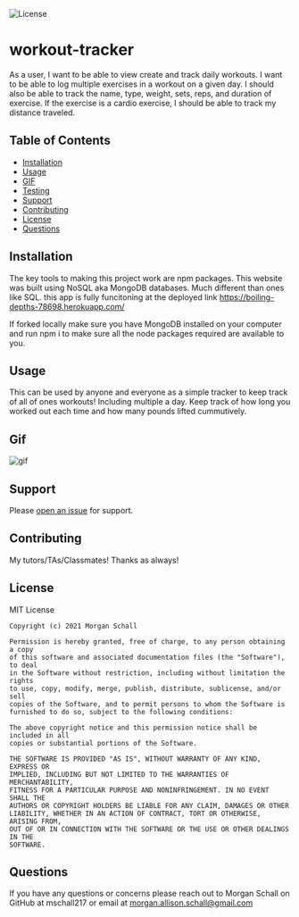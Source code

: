 ![License](https://img.shields.io/badge/License-MIT-green.svg)

# workout-tracker
As a user, I want to be able to view create and track daily workouts. I want to be able to log multiple exercises in a workout on a given day. I should also be able to track the name, type, weight, sets, reps, and duration of exercise. If the exercise is a cardio exercise, I should be able to track my distance traveled.

  ## Table of Contents
  
  - [Installation](#installation)
  - [Usage](#usage)
  - [GIF](#gif)
  - [Testing](#testing)
  - [Support](#support)
  - [Contributing](#contributing)
  - [License](#license)
  - [Questions](#questions)
  
  ## Installation

  The key tools to making this project work are npm packages. This website was built using NoSQL aka MongoDB databases. Much different than ones like SQL. this app is fully funcitoning at the deployed link https://boiling-depths-78698.herokuapp.com/
  
  If forked locally make sure you have MongoDB installed on your computer and run npm i to make sure all the node packages required are available to you. 

  ## Usage
  
  This can be used by anyone and everyone as a simple tracker to keep track of all of ones workouts! Including multiple a day. Keep track of how long you worked out each time and how many pounds lifted cummutively. 

  ## Gif 

  ![gif]()
  
  ## Support
  
  Please [open an issue](https://github.com/mschall217/workout-tracker/issues/new) for support.
  
  ## Contributing
  
  My tutors/TAs/Classmates! Thanks as always!
  
  ## License

  MIT License

    Copyright (c) 2021 Morgan Schall
    
    Permission is hereby granted, free of charge, to any person obtaining a copy
    of this software and associated documentation files (the "Software"), to deal
    in the Software without restriction, including without limitation the rights
    to use, copy, modify, merge, publish, distribute, sublicense, and/or sell
    copies of the Software, and to permit persons to whom the Software is
    furnished to do so, subject to the following conditions:
    
    The above copyright notice and this permission notice shall be included in all
    copies or substantial portions of the Software.
    
    THE SOFTWARE IS PROVIDED "AS IS", WITHOUT WARRANTY OF ANY KIND, EXPRESS OR
    IMPLIED, INCLUDING BUT NOT LIMITED TO THE WARRANTIES OF MERCHANTABILITY,
    FITNESS FOR A PARTICULAR PURPOSE AND NONINFRINGEMENT. IN NO EVENT SHALL THE
    AUTHORS OR COPYRIGHT HOLDERS BE LIABLE FOR ANY CLAIM, DAMAGES OR OTHER
    LIABILITY, WHETHER IN AN ACTION OF CONTRACT, TORT OR OTHERWISE, ARISING FROM,
    OUT OF OR IN CONNECTION WITH THE SOFTWARE OR THE USE OR OTHER DEALINGS IN THE
    SOFTWARE.
  
  ## Questions 
  If you have any questions or concerns please reach out to Morgan Schall on GitHub at mschall217 or email at morgan.allison.schall@gmail.com 
  
  